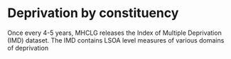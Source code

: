 # Deprivation by constituency

Once every 4-5 years, MHCLG releases the Index of Multiple Deprivation (IMD) dataset. The IMD contains LSOA level measures of various domains of deprivation